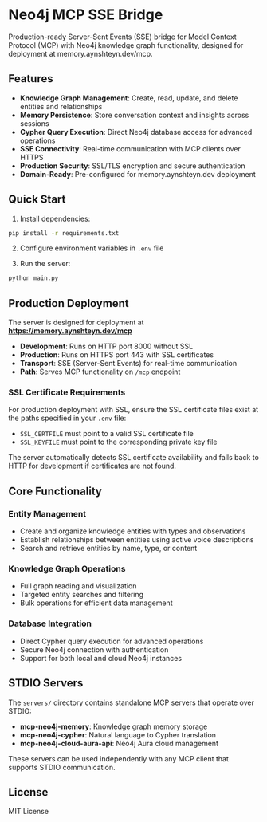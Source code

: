 # Neo4j MCP SSE Bridge

Production-ready Server-Sent Events (SSE) bridge for Model Context Protocol (MCP) with Neo4j knowledge graph functionality, designed for deployment at memory.aynshteyn.dev/mcp.

## Features

- **Knowledge Graph Management**: Create, read, update, and delete entities and relationships
- **Memory Persistence**: Store conversation context and insights across sessions
- **Cypher Query Execution**: Direct Neo4j database access for advanced operations
- **SSE Connectivity**: Real-time communication with MCP clients over HTTPS
- **Production Security**: SSL/TLS encryption and secure authentication
- **Domain-Ready**: Pre-configured for memory.aynshteyn.dev deployment

## Quick Start

1. Install dependencies:
```bash
pip install -r requirements.txt
```

2. Configure environment variables in `.env` file

3. Run the server:
```bash
python main.py
```

## Production Deployment

The server is designed for deployment at **https://memory.aynshteyn.dev/mcp**

- **Development**: Runs on HTTP port 8000 without SSL
- **Production**: Runs on HTTPS port 443 with SSL certificates
- **Transport**: SSE (Server-Sent Events) for real-time communication
- **Path**: Serves MCP functionality on `/mcp` endpoint

### SSL Certificate Requirements

For production deployment with SSL, ensure the SSL certificate files exist at the paths specified in your `.env` file:
- `SSL_CERTFILE` must point to a valid SSL certificate file
- `SSL_KEYFILE` must point to the corresponding private key file

The server automatically detects SSL certificate availability and falls back to HTTP for development if certificates are not found.

## Core Functionality

### Entity Management
- Create and organize knowledge entities with types and observations
- Establish relationships between entities using active voice descriptions
- Search and retrieve entities by name, type, or content

### Knowledge Graph Operations
- Full graph reading and visualization
- Targeted entity searches and filtering
- Bulk operations for efficient data management

### Database Integration
- Direct Cypher query execution for advanced operations
- Secure Neo4j connection with authentication
- Support for both local and cloud Neo4j instances

## STDIO Servers

The `servers/` directory contains standalone MCP servers that operate over STDIO:

- **mcp-neo4j-memory**: Knowledge graph memory storage
- **mcp-neo4j-cypher**: Natural language to Cypher translation
- **mcp-neo4j-cloud-aura-api**: Neo4j Aura cloud management

These servers can be used independently with any MCP client that supports STDIO communication.

## License

MIT License